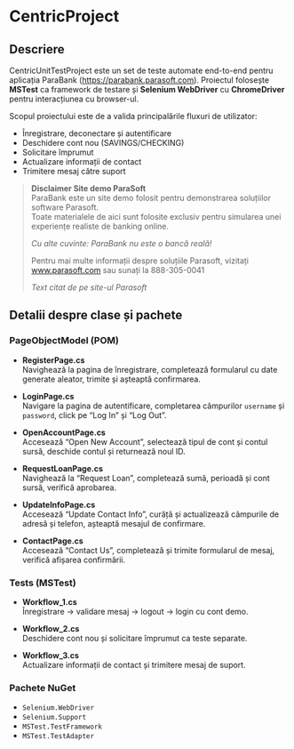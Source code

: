 # CentricProject

## Descriere

CentricUnitTestProject este un set de teste automate end-to-end pentru aplicația ParaBank (https://parabank.parasoft.com). Proiectul folosește **MSTest** ca framework de testare și **Selenium WebDriver** cu **ChromeDriver** pentru interacțiunea cu browser-ul.

Scopul proiectului este de a valida principalările fluxuri de utilizator:
- Înregistrare, deconectare și autentificare
- Deschidere cont nou (SAVINGS/CHECKING)
- Solicitare împrumut
- Actualizare informații de contact
- Trimitere mesaj către suport

> **Disclaimer Site demo ParaSoft**  
> ParaBank este un site demo folosit pentru demonstrarea soluțiilor software Parasoft.  
> Toate materialele de aici sunt folosite exclusiv pentru simularea unei experiențe realiste de banking online.  
>  
> _Cu alte cuvinte: ParaBank nu este o bancă reală!_  
>  
> Pentru mai multe informații despre soluțiile Parasoft, vizitați www.parasoft.com sau sunați la 888-305-0041  
>  
> *Text citat de pe site-ul Parasoft*


## Detalii despre clase și pachete

### PageObjectModel (POM)
- **RegisterPage.cs**  
  Navighează la pagina de înregistrare, completează formularul cu date generate aleator, trimite și așteaptă confirmarea.

- **LoginPage.cs**  
  Navigare la pagina de autentificare, completarea câmpurilor `username` și `password`, click pe “Log In” și “Log Out”.

- **OpenAccountPage.cs**  
  Accesează “Open New Account”, selectează tipul de cont și contul sursă, deschide contul și returnează noul ID.

- **RequestLoanPage.cs**  
  Navighează la “Request Loan”, completează sumă, perioadă și cont sursă, verifică aprobarea.

- **UpdateInfoPage.cs**  
  Accesează “Update Contact Info”, curăță și actualizează câmpurile de adresă și telefon, așteaptă mesajul de confirmare.

- **ContactPage.cs**  
  Accesează “Contact Us”, completează și trimite formularul de mesaj, verifică afișarea confirmării.

### Tests (MSTest)
- **Workflow_1.cs**  
  Înregistrare → validare mesaj → logout → login cu cont demo.

- **Workflow_2.cs**  
  Deschidere cont nou și solicitare împrumut ca teste separate.

- **Workflow_3.cs**  
  Actualizare informații de contact și trimitere mesaj de suport.

### Pachete NuGet
- `Selenium.WebDriver`  
- `Selenium.Support`  
- `MSTest.TestFramework`  
- `MSTest.TestAdapter`  


